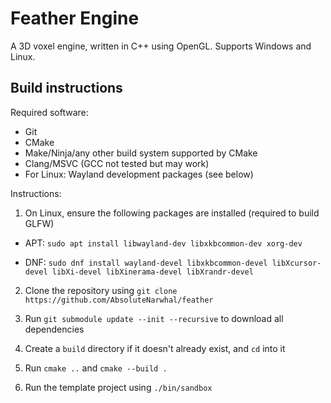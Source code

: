 # Feather Engine

A 3D voxel engine, written in C++ using OpenGL. Supports Windows and Linux.

## Build instructions

Required software: 

- Git 
- CMake 
- Make/Ninja/any other build system supported by CMake
- Clang/MSVC (GCC not tested but may work)
- For Linux: Wayland development packages (see below)

Instructions:

1. On Linux, ensure the following packages are installed (required to build GLFW)

- APT: `sudo apt install libwayland-dev libxkbcommon-dev xorg-dev`

- DNF: `sudo dnf install wayland-devel libxkbcommon-devel libXcursor-devel libXi-devel libXinerama-devel libXrandr-devel`

2. Clone the repository using `git clone https://github.com/AbsoluteNarwhal/feather`

3. Run `git submodule update --init --recursive` to download all dependencies

4. Create a `build` directory if it doesn't already exist, and `cd` into it

5. Run `cmake ..` and `cmake --build .`

6. Run the template project using `./bin/sandbox`
